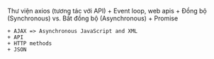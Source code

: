 Thư viện axios (tương tác với API)
    + Event loop, web apis
    + Đồng bộ (Synchronous) vs. Bất đồng bộ (Asynchronous)
    + Promise

    + AJAX => Asynchronous JavaScript and XML
    + API
    + HTTP methods
    + JSON